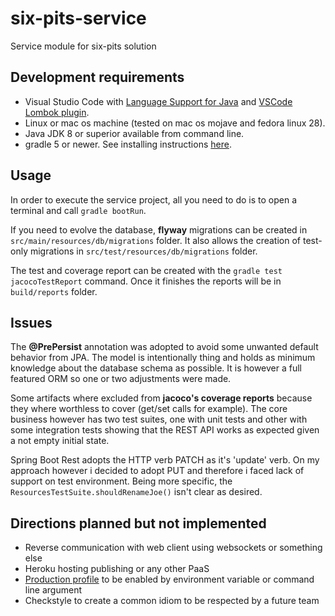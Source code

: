 # six-pits-service

Service module for six-pits solution

## Development requirements

- Visual Studio Code with [Language Support for Java](https://marketplace.visualstudio.com/items?itemName=redhat.java)
  and [VSCode Lombok plugin](https://marketplace.visualstudio.com/items?itemName=GabrielBB.vscode-lombok).
- Linux or mac os machine (tested on mac os mojave and fedora linux 28).
- Java JDK 8 or superior available from command line.
- gradle 5 or newer. See installing instructions [here](https://gradle.org/install/).

## Usage

In order to execute the service project, all you need to do is to open a terminal and call `gradle bootRun`.

If you need to evolve the database, **flyway** migrations can be created in `src/main/resources/db/migrations` folder.
It also allows the creation of test-only migrations in `src/test/resources/db/migrations` folder.

The test and coverage report can be created with the `gradle test jacocoTestReport` command. Once it finishes the
reports will be in `build/reports` folder.

## Issues

The **@PrePersist** annotation was adopted to avoid some unwanted default behavior from JPA. The model is intentionally
thing and holds as minimum knowledge about the database schema as possible. It is however a full featured ORM so one or
two adjustments were made.

Some artifacts where excluded from **jacoco's coverage reports** because they where worthless to cover (get/set calls for
example). The core business however has two test suites, one with unit tests and other with some integration tests
showing that the REST API works as expected given a not empty initial state.

Spring Boot Rest adopts the HTTP verb PATCH as it's 'update' verb. On my approach however i decided to adopt PUT and
therefore i faced lack of support on test environment. Being more specific, the `ResourcesTestSuite.shouldRenameJoe()`
isn't clear as desired.

## Directions planned but not implemented

- Reverse communication with web client using websockets or something else
- Heroku hosting publishing or any other PaaS 
- [Production profile](https://docs.spring.io/spring-boot/docs/current/reference/html/boot-features-external-config.html)
  to be enabled by environment variable or command line argument
- Checkstyle to create a common idiom to be respected by a future team
